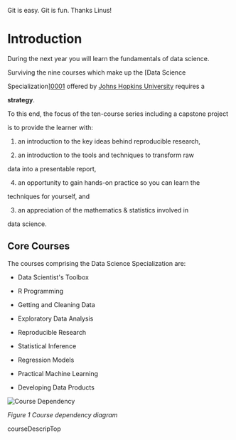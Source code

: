 Git is easy. Git is fun. Thanks Linus!
# Introduction

During the next year you will learn the fundamentals of data science.

Surviving the nine courses which make up the [Data Science

Specialization][0001] offered by [Johns Hopkins University][jhu] requires a

**strategy**.

To this end, the focus of the ten-course series including a capstone project

is to provide the learner with:

1. an introduction to the key ideas behind reproducible research,

2. an introduction to the tools and techniques to transform raw

data into a presentable report,

4. an opportunity to gain hands-on practice so you can learn the

techniques for yourself, and

3. an appreciation of the mathematics & statistics involved in

data science.

## Core Courses

The courses comprising the Data Science Specialization are:

* Data Scientist's Toolbox

* R Programming

* Getting and Cleaning Data

* Exploratory Data Analysis

* Reproducible Research

* Statistical Inference

* Regression Models

* Practical Machine Learning

* Developing Data Products

![Course Dependency](dst_courses.png)

*Figure 1 Course dependency diagram*

[0001]: https://www.coursera.org/specialization/jhudatascience/1?utm_medium=

courseDescripTop

[jhu]: http://www.jhu.edu
